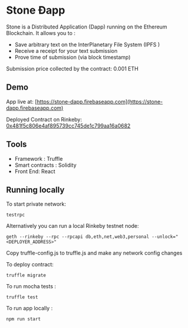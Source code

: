 # Stone Ðapp

Stone is a Distributed Application (Dapp) running on the Ethereum Blockchain.
It allows you to :
- Save arbitrary text on the InterPlanetary File System (IPFS )
- Receive a receipt for your text submission
- Prove time of submission (via block timestamp)

Submission price collected by the contract: 0.001 ETH

## Demo

App live at: [https://stone-dapp.firebaseapp.com](https://stone-dapp.firebaseapp.com)

Deployed Contract on Rinkeby: [0x481f5c806e4af895739cc745de1c799aa16a0682](https://rinkeby.etherscan.io/address/0x481f5c806e4af895739cc745de1c799aa16a0682)

## Tools


- Framework : Truffle
- Smart contracts : Solidity
- Front End: React

## Running locally

To start private network:
````
testrpc
````

Alternatively you can run a local Rinkeby testnet node:
````
geth --rinkeby --rpc --rpcapi db,eth,net,web3,personal --unlock="<DEPLOYER_ADDRESS>"
````

Copy truffle-config.js to truffle.js and make any network config changes

To deploy contract:
```` 
truffle migrate
````

To run mocha tests :
```` 
truffle test
````

To run app locally :
```` 
npm run start
````

